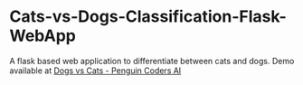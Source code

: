 # Cats-vs-Dogs-Classification-Flask-WebApp
A flask based web application to differentiate between cats and dogs.
Demo available at [Dogs vs Cats - Penguin Coders AI](https://www.dogsvscats.ml)
